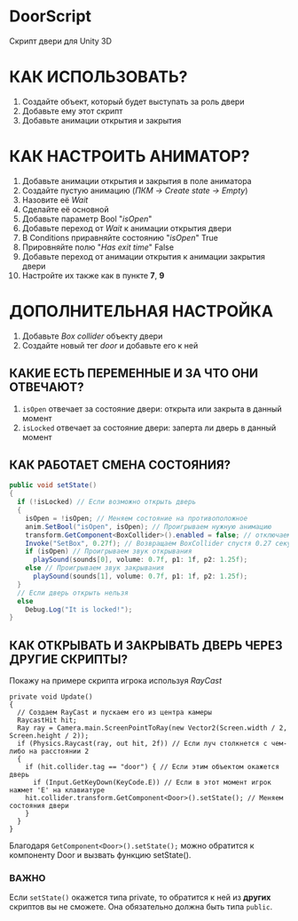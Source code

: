 # DoorScript
Скрипт двери для Unity 3D

# КАК ИСПОЛЬЗОВАТЬ?
1. Создайте объект, который будет выступать за роль двери
2. Добавьте ему этот скрипт
3. Добавьте анимации открытия и закрытия
# КАК НАСТРОИТЬ АНИМАТОР?
1. Добавьте анимации открытия и закрытия в поле аниматора
2. Создайте пустую анимацию (*ПКМ -> Create state -> Empty*)
3. Назовите её *Wait*
4. Сделайте её основной 
5. Добавьте параметр Bool "*isOpen*"
6. Добавьте переход от *Wait* к анимации открытия двери
7. В Conditions приравняйте состоянию "*isOpen*" True
8. Прировняйте полю "*Has exit time*" False
9. Добавьте переход от анимации открытия к анимации закрытия двери
10. Настройте их также как в пункте **7**, **9** 
# ДОПОЛНИТЕЛЬНАЯ НАСТРОЙКА
1. Добавьте *Box collider* объекту двери
2. Создайте новый тег *door* и добавьте его к ней
## КАКИЕ ЕСТЬ ПЕРЕМЕННЫЕ И ЗА ЧТО ОНИ ОТВЕЧАЮТ?
1. `isOpen` отвечает за состояние двери: открыта или закрыта в данный момент
2. `isLocked` отвечает за состояние двери: заперта ли дверь в данный момент
## КАК РАБОТАЕТ СМЕНА СОСТОЯНИЯ?
``` C#
public void setState()
{
  if (!isLocked) // Если возможно открыть дверь
  {
    isOpen = !isOpen; // Меняем состояние на противоположное
    anim.SetBool("isOpen", isOpen); // Проигрываем нужную анимацию
    transform.GetComponent<BoxCollider>().enabled = false; // отключаем BoxCollider, чтобы дверь не двигала игрока
    Invoke("SetBox", 0.27f); // Возвращаем BoxCollider спустя 0.27 секунд
    if (isOpen) // Проигрываем звук открывания
      playSound(sounds[0], volume: 0.7f, p1: 1f, p2: 1.25f);
    else // Проигрываем звук закрывания
      playSound(sounds[1], volume: 0.7f, p1: 1f, p2: 1.25f);
  } 
  // Если дверь открыть нельзя
  else
    Debug.Log("It is locked!"); 
}
```
## КАК ОТКРЫВАТЬ И ЗАКРЫВАТЬ ДВЕРЬ ЧЕРЕЗ ДРУГИЕ СКРИПТЫ?
Покажу на примере скрипта игрока используя _RayCast_
```С#
private void Update()
{
  // Создаем RayCast и пускаем его из центра камеры
  RaycastHit hit; 
  Ray ray = Camera.main.ScreenPointToRay(new Vector2(Screen.width / 2, Screen.height / 2));
  if (Physics.Raycast(ray, out hit, 2f)) // Если луч столкнется с чем-либо на расстоянии 2
  {
    if (hit.collider.tag == "door") { // Если этим объектом окажется дверь
      if (Input.GetKeyDown(KeyCode.E)) // Если в этот момент игрок нажмет 'E' на клавиатуре
	hit.collider.transform.GetComponent<Door>().setState(); // Меняем состояния двери
    }
  }
}
```
Благодаря `GetComponent<Door>().setState();` можно обратится к компоненту Door и вызвать функцию setState().
### ВАЖНО
Если `setState()` окажется типа private, то обратится к ней из **других** скриптов вы не сможете. Она обязательно должна быть типа `public`.

